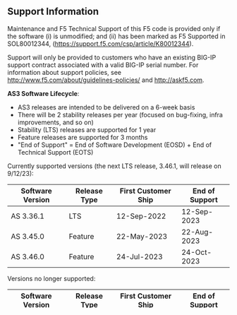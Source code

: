 ## Support Information

Maintenance and F5 Technical Support of this F5 code is provided only if the
software (i) is unmodified; and (ii) has been marked as F5 Supported in
SOL80012344, (https://support.f5.com/csp/article/K80012344).

Support will only be provided to customers who have an existing BIG-IP support contract associated with a valid BIG-IP serial number. 
For information about support policies, see http://www.f5.com/about/guidelines-policies/ and http://askf5.com.


**AS3 Software Lifecycle**:
* AS3 releases are intended to be delivered on a 6-week basis
* There will be 2 stability releases per year (focused on bug-fixing, infra improvements, and so on)
* Stability (LTS) releases are supported for 1 year
* Feature releases are supported for 3 months
* "End of Support" = End of Software Development (EOSD) + End of Technical Support (EOTS)

Currently supported versions (the next LTS release, 3.46.1, will release on 9/12/23):

| Software Version | Release Type  | First Customer Ship | End of Support  |
|------------------|---------------|---------------------|-----------------|
| AS 3.36.1        | LTS           |  12-Sep-2022        | 12-Sep-2023     |
| AS 3.45.0        | Feature       |  22-May-2023        | 22-Aug-2023     |
| AS 3.46.0        | Feature       |  24-Jul-2023        | 24-Oct-2023     |


Versions no longer supported:

| Software Version | Release Type  | First Customer Ship | End of  Support |
|------------------|---------------|---------------------|-----------------|
| AS 3.0.0         | Feature       |  30-Apr-2018        | 30-Jul-2018     |
| AS 3.1.0         | Feature       |  05-Jun-2018        | 05-Sep-2018     |
| AS 3.2.0         | Feature       |  06-Jul-2018        | 06-Oct-2018     |
| AS 3.3.0         | Feature       |  06-Aug-2018        | 06-Nov-2018     |
| AS 3.4.0         | Feature       |  05-Sep-2018        | 05-Dec-2018     |
| AS 3.5.0         | Feature       |  02-Oct-2018        | 02-Jan-2019     |
| AS 3.6.0         | Feature       |  13-Nov-2018        | 13-Feb-2019     |
| AS 3.7.0         | Feature       |  11-Dec-2018        | 11-Mar-2019     |
| AS 3.8.0         | Feature       |  23-Jan-2019        | 23-Apr-2019     |
| AS 3.8.1         | Feature       |  06-Jan-2019        | 06-May-2019     |
| AS 3.9.0         | Feature       |  27-Feb-2019        | 27-May-2019     |
| AS 3.10.0        | Feature       |  09-Apr-2019        | 09-Jul-2019     |
| AS 3.11.0        | Feature       |  07-May-2019        | 07-Aug-2019     |
| AS 3.11.1        | Feature*      |  22-May-2019        | 07-Aug-2019     |
| AS 3.12.0        | Feature       |  18-Jun-2019        | 18-Sep-2019     |
| AS 3.13.0        | Feature       |  30-Jul-2019        | 30-Oct-2019     |
| AS 3.5.1         | LTS           |  13-Nov-2018        | 13-Nov-2019     |
| AS 3.5.2         | LTS*          |  22-May-2019        | 13-Nov-2019     |
| AS 3.14.0        | Feature       |  10-Sep-2019        | 10-Dec-2019     |
| AS 3.15.0        | Feature       |  22-Oct-2019        | 22-Jan-2020     |
| AS 3.16.0        | Feature       |  03-Dec-2019        | 03-Mar-2020     |
| AS 3.17.0        | Feature       |  28-Jan-2020        | 28-Apr-2020     |
| AS 3.13.1        | LTS           |  16-Jul-2019        | 16-Jul-2020     |
| AS 3.13.2        | LTS**         |  27-Sep-2019        | 16-Jul-2020     |
| AS 3.18.0        | Feature       |  10-Mar-2020        | 10-Jun-2020     |
| AS 3.19.0        | Feature       |  21-Apr-2020        | 21-Jul-2020     |
| AS 3.20.0        | Feature       |  02-Jun-2020        | 02-Sep-2020     |
| AS 3.21.0        | Feature       |  21-Jul-2020        | 21-Oct-2020     |
| AS 3.22.0        | Feature       |  01-Sep-2020        | 01-Dec-2020     |
| AS 3.22.1        | Feature       |  08-Sep-2020        | 01-Dec-2020     |
| AS 3.23.0        | Feature       |  12-Oct-2020        | 12-Jan-2021     |
| AS 3.24.0        | Feature       |  20-Nov-2020        | 20-Feb-2021     |
| AS 3.19.1        | LTS           |  07-May-2020        | 07-May-2021     |
| AS 3.25.0        | Feature       |  12-Jan-2021        | 12-Apr-2021     |
| AS 3.26.0        | Feature       |  23-Feb-2021        | 23-May-2021     |
| AS 3.27.0        | Feature       |  06-Apr-2021        | 06-Jul-2021     |
| AS 3.28.0        | Feature       |  19-May-2021        | 19-Aug-2021     |
| AS 3.29.0        | Feature       |  28-Jun-2021        | 28-Sep-2021     |
| AS 3.30.0        | Feature       |  06-Aug-2021        | 06-Nov-2021     |
| AS 3.31.0        | Feature       |  20-Sep-2021        | 20-Dec-2021     |
| AS 3.32.0        | Feature       |  01-Nov-2021        | 01-Feb-2022     |
| AS 3.33.0        | Feature       |  13-Dec-2021        | 13-Mar-2022     |
| AS 3.34.0        | Feature       |  25-Jan-2022        | 25-Apr-2022     |
| AS 3.26.1        | LTS           |  04-May-2021        | 04-May-2022     |
| AS 3.35.0        | Feature       |  08-Mar-2022        | 08-Jun-2022     |
| AS 3.36.0        | Feature       |  18-Apr-2022        | 18-Jul-2022     |
| AS 3.37.0        | Feature       |  31-May-2022        | 31-Aug-2022     |
| AS 3.38.0        | Feature       |  14-Jul-2022        | 14-Oct-2022     |
| AS 3.32.1        | LTS           |  13-Dec-2021        | 13-Dec-2022     |
| AS 3.39.0        | Feature       |  22-Aug-2022        | 22-Nov-2022     |
| AS 3.40.0        | Feature       |  04-Oct-2022        | 04-Jan-2023     |
| AS 3.41.0        | Feature       |  14-Nov-2022        | 14-Feb-2023     |
| AS 3.42.0        | Feature       |  12-Jan-2023        | 12-Apr-2023     |
| AS 3.43.0        | Feature       |  09-Feb-2023        | 09-May-2023     |
| AS 3.44.0        | Feature       |  27-Mar-2022        | 27-Jun-2023     |

\* Fix for updated Docker Container packaging only  
\*\* Update for the schema description for Pool minimumMonitors


See the [Release notes](https://github.com/F5Networks/f5-appsvcs-extension/releases) and [AS3 documentation](https://clouddocs.f5.com/products/extensions/f5-appsvcs-extension/latest/refguide/revision-history.html) for new features and issues resolved for each release. 

